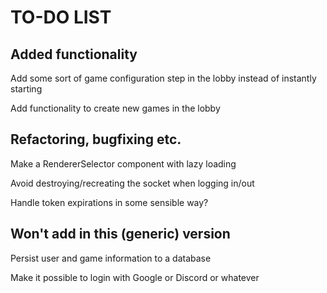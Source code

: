TO-DO LIST
==========

Added functionality
-------------------

Add some sort of game configuration step in the lobby instead of instantly starting

Add functionality to create new games in the lobby

Refactoring, bugfixing etc.
---------------------------

Make a RendererSelector component with lazy loading

Avoid destroying/recreating the socket when logging in/out

Handle token expirations in some sensible way?

Won't add in this (generic) version
-----------------------------------

Persist user and game information to a database

Make it possible to login with Google or Discord or whatever
